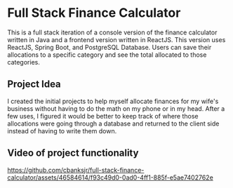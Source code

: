 # Full Stack Finance Calculator
This is a full stack iteration of a console version of the finance calculator written in Java and a frontend version written in ReactJS.
This version uses ReactJS, Spring Boot, and PostgreSQL Database. Users can save their allocations to a specific category and see the total allocated to those categories. 

## Project Idea
I created the initial projects to help myself allocate finances for my wife's business without having to do the math on my phone or in my head. After a few uses, I figured it would be better to keep track of where those allocations were going through a database and returned to the client side instead of having to write them down. 


## Video of project functionality

https://github.com/cbanksjr/full-stack-finance-calculator/assets/46584614/f93c49d0-0ad0-4ff1-885f-e5ae7402762e



